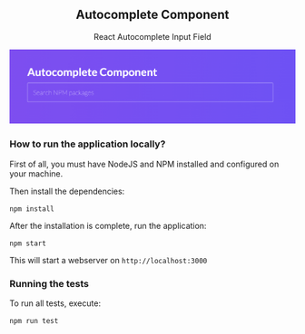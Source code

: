 <h2 align="center">Autocomplete Component</h2>

<p align="center">React Autocomplete Input Field</p>

![Autocomplete Field](./docs/assets/autocomplete-field.png)

### How to run the application locally?
First of all, you must have NodeJS and NPM installed and configured on your machine.

Then install the dependencies:
```
npm install
```

After the installation is complete, run the application:
```
npm start
```

This will start a webserver on `http://localhost:3000`

### Running the tests
To run all tests, execute:
```
npm run test
```
